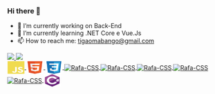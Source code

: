 ### Hi there 👋



- 🔭 I’m currently working on Back-End
- 🌱 I’m currently learning .NET Core e Vue.Js
- 📫 How to reach me: tigaomabango@gmail.com

<div>
  <a href="https://github.com/TiagoMabango/">
  <img height="180em" src="https://github-readme-stats.vercel.app/api?username=tiagomabango&show_icons=true&theme=dark&include_all_commits=true&count_private=true"/>
  <img height="180em" src="https://github-readme-stats.vercel.app/api/top-langs/?username=tiagomabango&layout=compact&langs_count=16&theme=dark"/>
</

<div style="display: inline_block"><br>
  <img align="center" alt="Rafa-Js" height="30" width="40" src="https://raw.githubusercontent.com/devicons/devicon/master/icons/javascript/javascript-plain.svg">
  <img align="center" alt="Rafa-HTML" height="30" width="40" src="https://raw.githubusercontent.com/devicons/devicon/master/icons/html5/html5-original.svg">
  <img align="center" alt="Rafa-CSS" height="30" width="40" src="https://raw.githubusercontent.com/devicons/devicon/master/icons/css3/css3-original.svg">
  <img align="center" alt="Rafa-CSS" height="30" width="40" src="https://icongr.am/devicon/dot-net-original-wordmark.svg?size=128&color=currentColor">
  <img align="center" alt="Rafa-CSS" height="30" width="40" src="https://icongr.am/devicon/git-original.svg?size=128&color=currentColor">
  <img align="center" alt="Rafa-CSS" height="30" width="40" src="https://icongr.am/devicon/jquery-original-wordmark.svg?size=128&color=currentCo">
  <img align="center" alt="Rafa-CSS" height="30" width="40" src="https://icongr.am/devicon/mysql-original-wordmark.svg?size=128&color=currentColor">
  <img align="center" alt="Rafa-CSS" height="30" width="40" src="https://icongr.am/devicon/php-original.svg?size=128&color=currentColor">
  <img align="center" alt="Rafa-Csharp" height="30" width="40" src="https://raw.githubusercontent.com/devicons/devicon/master/icons/csharp/csharp-original.svg">
</div>
